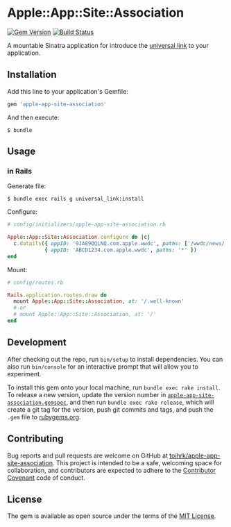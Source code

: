# Apple::App::Site::Association

[![Gem Version](https://badge.fury.io/rb/apple-app-site-association.svg)](https://badge.fury.io/rb/apple-app-site-association)
[![Build Status](https://travis-ci.org/toihrk/apple-app-site-association.svg?branch=master)](https://travis-ci.org/toihrk/apple-app-site-association)

A mountable Sinatra application for introduce the [universal link](https://developer.apple.com/library/content/documentation/General/Conceptual/AppSearch/UniversalLinks.html) to your application.


## Installation

Add this line to your application's Gemfile:

```ruby
gem 'apple-app-site-association'
```

And then execute:

    $ bundle


## Usage

### in Rails

Generate file:

    $ bundle exec rails g universal_link:install

Configure:

```rb
# config/initializers/apple-app-site-association.rb

Apple::App::Site::Association.configure do |c|
  c.datails({ appID: '9JA89QQLNQ.com.apple.wwdc', paths: ['/wwdc/news/', '/videos/wwdc/2015/*'] },
            { appID: 'ABCD1234.com.apple.wwdc', paths: '*' })
end
```

Mount:

```rb
# config/routes.rb

Rails.application.routes.draw do
  mount Apple::App::Site::Association, at: '/.well-known'
  # or
  # mount Apple::App::Site::Association, at: '/'
end

```


## Development

After checking out the repo, run `bin/setup` to install dependencies. You can also run `bin/console` for an interactive prompt that will allow you to experiment.

To install this gem onto your local machine, run `bundle exec rake install`. To release a new version, update the version number in [`apple-app-site-association.gemspec`](https://github.com/toihrk/apple-app-site-association/blob/master/apple-app-site-accosiation.gemspec), and then run `bundle exec rake release`, which will create a git tag for the version, push git commits and tags, and push the `.gem` file to [rubygems.org](https://rubygems.org).

## Contributing

Bug reports and pull requests are welcome on GitHub at [toihrk/apple-app-site-association](https://github.com/toihrk/apple-app-site-association). This project is intended to be a safe, welcoming space for collaboration, and contributors are expected to adhere to the [Contributor Covenant](http://contributor-covenant.org) code of conduct.


## License

The gem is available as open source under the terms of the [MIT License](http://opensource.org/licenses/MIT).
